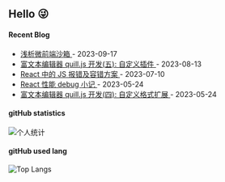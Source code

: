 ## Hello 😜


#### Recent Blog  
 

* <a href='https://www.cnblogs.com/Grewer/p/17709651.html' target='_blank'>浅析微前端沙箱 </a> - 2023-09-17 
* <a href='https://www.cnblogs.com/Grewer/p/17627630.html' target='_blank'>富文本编辑器 quill.js 开发(五): 自定义插件 </a> - 2023-08-13 
* <a href='https://www.cnblogs.com/Grewer/p/17542772.html' target='_blank'>React 中的 JS 报错及容错方案 </a> - 2023-07-10 
* <a href='https://www.cnblogs.com/Grewer/p/17430027.html' target='_blank'>React 性能 debug 小记 </a> - 2023-05-24 
* <a href='https://www.cnblogs.com/Grewer/p/17430021.html' target='_blank'>富文本编辑器 quill.js 开发(四): 自定义格式扩展 </a> - 2023-05-24 



#### gitHub statistics

![个人统计](https://github-readme-stats.vercel.app/api?username=grewer&show_icons=true&icon_color=CE1D2D&text_color=718096&bg_color=ffffff&hide_title=true)


#### gitHub used lang

![Top Langs](https://github-readme-stats.vercel.app/api/top-langs/?username=grewer&layout=compact)

